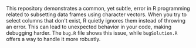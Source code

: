 This repository demonstrates a common, yet subtle, error in R programming related to subsetting data frames using character vectors. When you try to select columns that don't exist, R quietly ignores them instead of throwing an error. This can lead to unexpected behavior in your code, making debugging harder. The `bug.R` file shows this issue, while `bugSolution.R` offers a way to handle it more robustly.